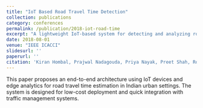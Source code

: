 ```yaml
---
title: "IoT Based Road Travel Time Detection"
collection: publications
category: conferences
permalink: /publication/2018-iot-road-time
excerpt: "A lightweight IoT-based system for detecting and analyzing road travel times in real-time urban environments."
date: 2018-08-01
venue: "IEEE ICACCI"
slidesurl: ''
paperurl: ''
citation: 'Kiran Hombal, Prajwal Nadagouda, Priya Nayak, Preet Shah, Roopa Ravish'
---
```


This paper proposes an end-to-end architecture using IoT devices and edge analytics for road travel time estimation in Indian urban settings. The system is designed for low-cost deployment and quick integration with traffic management systems.
